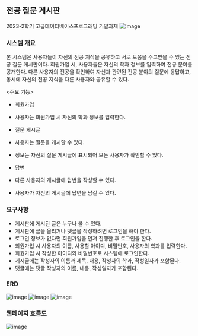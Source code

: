 ## 전공 질문 게시판
2023-2학기 고급데이터베이스프로그래밍 기말과제
![image](https://github.com/hyeong1/questionborad-project/assets/86397095/dd6f89ad-1b5f-4ae4-985f-748c3ad23d71)


### 시스템 개요
본 시스템은 사용자들이 자신의 전공 지식을 공유하고 서로 도움을 주고받을 수 있는 전공 질문 게시판이다. 회원가입 시, 사용자들은 자신의 학과 정보를 입력하여 전공 분야를 공개한다. 다른 사용자의 전공을 확인하여 자신과 관련된 전공 분야의 질문에 응답하고, 동시에 자신의 전공 지식을 다른 사용자와 공유할 수 있다.

<주요 기능>

- 회원가입
-   사용자는 회원가입 시 자신의 학과 정보를 입력한다.

- 질문 게시글
-   사용자는 질문을 게시할 수 있다.
-   정보는 자신의 질문 게시글에 표시되어 모든 사용자가 확인할 수 있다.

- 답변
-   다른 사용자의 게시글에 답변을 작성할 수 있다.
-   사용자가 자신의 게시글에 답변을 남길 수 있다.

### 요구사항
- 게시판에 게시된 글은 누구나 볼 수 있다.
- 게시판에 글을 올리거나 댓글을 작성하려면 로그인을 해야 한다.
- 로그인 정보가 없다면 회원가입을 먼저 진행한 후 로그인을 한다.
- 회원가입 시 사용자의 이름, 사용할 아이디, 비밀번호, 사용자의 학과를 입력한다.
- 회원가입 시 작성한 아이디와 비밀번호로 시스템에 로그인한다.
- 게시글에는 작성자의 이름과 제목, 내용, 작성자의 학과, 작성일자가 포함된다.
- 댓글에는 댓글 작성자의 이름, 내용, 작성일자가 포함된다.

### ERD
![image](https://github.com/hyeong1/questionborad-project/assets/86397095/5ddd9842-dcb7-4d96-a4ce-06dcf9a42160)
![image](https://github.com/hyeong1/questionborad-project/assets/86397095/733f4ba5-1fb9-44b3-b6aa-157f9a473619)
![image](https://github.com/hyeong1/questionborad-project/assets/86397095/974ef184-b8c3-48e2-b264-a8bba414d92e)

### 웹페이지 흐름도
![image](https://github.com/hyeong1/questionborad-project/assets/86397095/e358edb7-62e7-4e6d-b12a-fcb4e37b758f)
